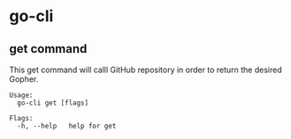 # go-cli

## get command
This get command will calll GitHub repository in order to return the desired Gopher.
```
Usage:
  go-cli get [flags]

Flags:
  -h, --help   help for get
```
